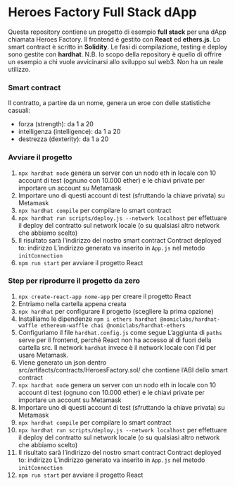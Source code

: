 # Heroes Factory Full Stack dApp
Questa repository contiene un progetto di esempio **full stack** per una dApp chiamata Heroes Factory.
Il frontend è gestito con **React** ed **ethers.js**. Lo smart contract è scritto in **Solidity**. Le fasi di compilazione, testing e deploy sono gestite con **hardhat**.
N.B. lo scopo della repository è quello di offrire un esempio a chi vuole avvicinarsi allo sviluppo sul web3. Non ha un reale utilizzo.

### Smart contract
Il contratto, a partire da un nome, genera un eroe con delle statistiche casuali:
- forza (strength): da 1 a 20
- intelligenza (intelligence): da 1 a 20
- destrezza (dexterity): da 1 a 20

### Avviare il progetto
1. `npx hardhat node`
genera un server con un nodo eth in locale con 10 account di test (ognuno con 10.000 ether) e le chiavi private per importare un account su Metamask
1. Importare uno di questi account di test (sfruttando la chiave privata) su Metamask
1. `npx hardhat compile` per compilare lo smart contract
1. `npx hardhat run scripts/deploy.js --network localhost` 
per effettuare il deploy del contratto sul network locale (o su qualsiasi altro network che abbiamo scelto)
1. Il risultato sarà l’indirizzo del nostro smart contract
    Contract deployed to: indirizzo
    L’indirizzo generato va inserito in `App.js` nel metodo `initConnection`
1. `npm run start` per avviare il progetto React

### Step per riprodurre il progetto da zero
1. `npx create-react-app nome-app` per creare il progetto React
1. Entriamo nella cartella appena creata
1. `npx hardhat` per configurare il progetto (scegliere la prima opzione)
1. Installiamo le dipendenze
    `npm i ethers hardhat @nomiclabs/hardhat-waffle ethereum-waffle chai @nomiclabs/hardhat-ethers`
1. Configuriamo il file `hardhat.config.js` come segue
    L’aggiunta di `paths` serve per il frontend, perché React non ha accesso al di fuori della cartella src. Il network `hardhat` invece è il network locale con l’id per usare Metamask.
1. Viene generato un json dentro src/artifacts/contracts/HeroesFactory.sol/ che contiene l’ABI dello smart contract
1. `npx hardhat node`
    genera un server con un nodo eth in locale con 10 account di test (ognuno con 10.000 ether) e le chiavi private per importare un account su Metamask
1. Importare uno di questi account di test (sfruttando la chiave privata) su Metamask
1. `npx hardhat compile` per compilare lo smart contract
1. `npx hardhat run scripts/deploy.js --network localhost` 
per effettuare il deploy del contratto sul network locale (o su qualsiasi altro network che abbiamo scelto)
1. Il risultato sarà l’indirizzo del nostro smart contract
    Contract deployed to: indirizzo
    L’indirizzo generato va inserito in `App.js` nel metodo `initConnection`
1. `npm run start` per avviare il progetto React

